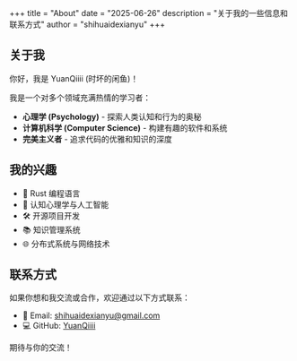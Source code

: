 +++
title = "About"
date = "2025-06-26"
description = "关于我的一些信息和联系方式"
author = "shihuaidexianyu"
+++

## 关于我

你好，我是 YuanQiiii (时坏的闲鱼)！

我是一个对多个领域充满热情的学习者：

- **心理学 (Psychology)** - 探索人类认知和行为的奥秘
- **计算机科学 (Computer Science)** - 构建有趣的软件和系统
- **完美主义者** - 追求代码的优雅和知识的深度

## 我的兴趣

- 🦀 Rust 编程语言
- 🧠 认知心理学与人工智能
- 🛠️ 开源项目开发
- 📚 知识管理系统
- 🌐 分布式系统与网络技术

## 联系方式

如果你想和我交流或合作，欢迎通过以下方式联系：

- 📧 Email: [shihuaidexianyu@gmail.com](mailto:shihuaidexianyu@gmail.com)
- 💻 GitHub: [YuanQiiii](https://github.com/YuanQiiii)

期待与你的交流！